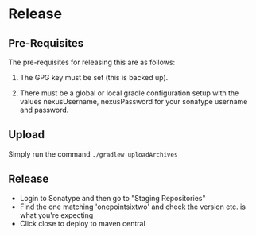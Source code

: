 # Release

## Pre-Requisites

The pre-requisites for releasing this are as follows:

1. The GPG key must be set (this is backed up).

2. There must be a global or local gradle configuration setup with the values nexusUsername, nexusPassword for your sonatype username and password.


## Upload

Simply run the command `./gradlew uploadArchives`


## Release

- Login to Sonatype and then go to "Staging Repositories"
- Find the one matching 'onepointsixtwo' and check the version etc. is what you're expecting
- Click close to deploy to maven central